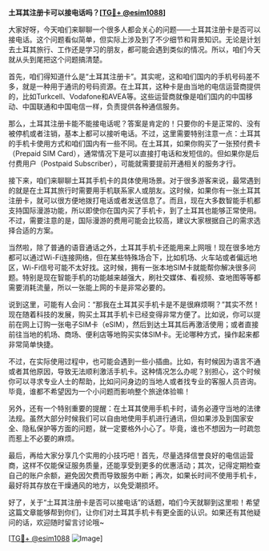 **土耳其注册卡可以接电话吗？[[TG💪+ @esim1088](https://t.me/s/esim1088)]**

大家好呀，今天咱们来聊聊一个很多人都会关心的问题——土耳其注册卡是否可以接电话。这个问题看似简单，但实际上涉及到了不少细节和背景知识。无论是计划去土耳其旅行、工作还是学习的朋友，都可能会遇到类似的情况。所以，咱们今天就从头到尾把这个问题搞清楚。

首先，咱们得知道什么是“土耳其注册卡”。其实呢，这和咱们国内的手机号码差不多，就是一种用于通讯的号码资源。在土耳其，这种卡是由当地的电信运营商提供的，比如Turkcell、Vodafone和AVEA等。这些运营商就像是咱们国内的中国移动、中国联通和中国电信一样，负责提供各种通信服务。

那么，土耳其注册卡能不能接电话呢？答案是肯定的！只要你的卡是正常的、没有被停机或者注销，基本上都可以接听电话。不过，这里需要特别注意一点：土耳其的手机卡使用方式和咱们国内有一些不同。在土耳其，如果你购买了一张预付费卡（Prepaid SIM Card），通常情况下是可以直接打电话和发短信的。但如果你是后付费用户（Postpaid Subscriber），可能就需要提前开通相关的服务才行。

接下来，咱们来聊聊土耳其手机卡的具体使用场景。对于很多游客来说，最常遇到的就是在土耳其旅行时需要用手机联系家人或朋友。这时候，如果你有一张土耳其注册卡，就可以很方便地拨打电话或者发送信息了。而且，现在大多数智能手机都支持国际漫游功能，所以即使你在国内买了手机卡，到了土耳其也能够正常使用。不过，需要注意的是，国际漫游的费用可能会比较高，建议大家根据自己的需求选择合适的方案。

当然啦，除了普通的语音通话之外，土耳其手机卡还能用来上网哦！现在很多地方都可以通过Wi-Fi连接网络，但在某些特殊场合下，比如机场、火车站或者偏远地区，Wi-Fi信号可能不太好找。这时候，拥有一张本地SIM卡就能帮你解决很多问题。特别是现在智能手机的功能越来越强大，刷社交媒体、看视频、查地图等等都需要消耗流量，所以一张能上网的卡是非常必要的。

说到这里，可能有人会问：“那我在土耳其买手机卡是不是很麻烦啊？”其实不然！现在随着科技的发展，购买土耳其手机卡已经变得非常方便了。比如说，你可以提前在网上订购一张电子SIM卡（eSIM），然后到达土耳其后再激活使用；或者直接前往当地的机场、商场、便利店等地购买实体SIM卡。无论哪种方式，操作起来都非常简单快捷。

不过，在实际使用过程中，也可能会遇到一些小插曲。比如，有时候因为语言不通或者其他原因，导致无法顺利激活手机卡。这种情况怎么办呢？别担心，这个时候你可以寻求专业人士的帮助，比如问问身边的当地人或者找专业的客服人员咨询。毕竟，谁都不希望因为一个小问题而影响整个旅途体验嘛！

另外，还有一个特别重要的提醒：在土耳其使用手机卡时，请务必遵守当地的法律法规。虽然大部分时候我们可以自由地使用手机进行通讯，但如果涉及到国家安全、隐私保护等方面的问题，就一定要格外小心了。毕竟，谁也不想因为一时疏忽而惹上不必要的麻烦。

最后，再给大家分享几个实用的小技巧吧！首先，尽量选择信誉良好的电信运营商，这样不仅能保证服务质量，还能享受到更多的优惠活动；其次，记得定期检查自己的账户余额，避免因欠费而导致服务中断；再次，如果长时间不使用手机卡，最好将其存放在干燥通风的地方，以免受潮损坏。

好了，关于“土耳其注册卡是否可以接电话”的话题，咱们今天就聊到这里啦！希望这篇文章能够帮到你们，让你们对土耳其手机卡有更全面的认识。如果还有其他疑问的话，欢迎随时留言讨论哦~

[[TG💪+ @esim1088](https://t.me/s/esim1088) ![Image](https://i.postimg.cc/4NQfJmqS/Snipaste-2025-05-13-00-14-12.png)]